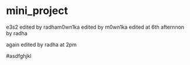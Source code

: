 # mini_project
e3s2 edited by radham0wn1ka
edited by m0wn1ka
edited at 6th afternnon by radha

again edited by radha at 2pm

#asdfghjkl
